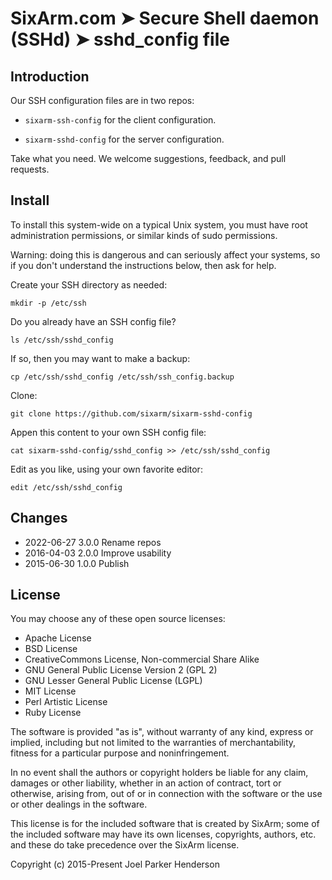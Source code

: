 # SixArm.com ➤ Secure Shell daemon (SSHd) ➤ sshd_config file


## Introduction

Our SSH configuration files are in two repos:

  * `sixarm-ssh-config` for the client configuration.

  * `sixarm-sshd-config` for the server configuration.

Take what you need. We welcome suggestions, feedback, and pull requests.


## Install

To install this system-wide on a typical Unix system, you must have root administration permissions, or similar kinds of sudo permissions.

Warning: doing this is dangerous and can seriously affect your systems, so if you don't understand the instructions below, then ask for help.

Create your SSH directory as needed:

    mkdir -p /etc/ssh

Do you already have an SSH config file?

    ls /etc/ssh/sshd_config

If so, then you may want to make a backup:

    cp /etc/ssh/sshd_config /etc/ssh/ssh_config.backup

Clone:

    git clone https://github.com/sixarm/sixarm-sshd-config

Appen this content to your own SSH config file:

    cat sixarm-sshd-config/sshd_config >> /etc/ssh/sshd_config

Edit as you like, using your own favorite editor:

    edit /etc/ssh/sshd_config


## Changes

* 2022-06-27 3.0.0 Rename repos
* 2016-04-03 2.0.0 Improve usability
* 2015-06-30 1.0.0 Publish


## License

You may choose any of these open source licenses:

  * Apache License
  * BSD License
  * CreativeCommons License, Non-commercial Share Alike
  * GNU General Public License Version 2 (GPL 2)
  * GNU Lesser General Public License (LGPL)
  * MIT License
  * Perl Artistic License
  * Ruby License

The software is provided "as is", without warranty of any kind,
express or implied, including but not limited to the warranties of
merchantability, fitness for a particular purpose and noninfringement.

In no event shall the authors or copyright holders be liable for any
claim, damages or other liability, whether in an action of contract,
tort or otherwise, arising from, out of or in connection with the
software or the use or other dealings in the software.

This license is for the included software that is created by SixArm;
some of the included software may have its own licenses, copyrights,
authors, etc. and these do take precedence over the SixArm license.

Copyright (c) 2015-Present Joel Parker Henderson
